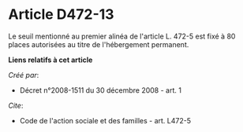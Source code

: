 # Article D472-13

Le seuil mentionné au premier alinéa de l'article L. 472-5 est fixé à 80 places autorisées au titre de l'hébergement
permanent.

**Liens relatifs à cet article**

_Créé par_:

  - Décret n°2008-1511 du 30 décembre 2008 - art. 1

_Cite_:

  - Code de l'action sociale et des familles - art. L472-5
